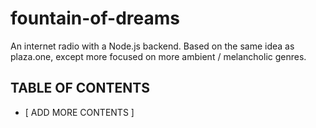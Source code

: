 # fountain-of-dreams
 An internet radio with a Node.js backend. Based on the same idea as plaza.one, except more focused on more ambient / melancholic genres.

## TABLE OF CONTENTS
- [ ADD MORE CONTENTS ]